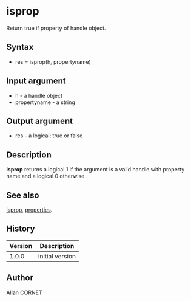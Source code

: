 

# isprop

Return true if property of handle object.

## Syntax

- res = isprop(h, propertyname)

## Input argument

 - h - a handle object
 - propertyname - a string

## Output argument

 - res - a logical: true or false

## Description

<b>isprop</b> returns a logical 1 if the argument is a valid handle with property name and a logical 0 otherwise.

## See also

[isprop](isprop.md), [properties](properties.md).
## History

|Version|Description|
|------|------|
|1.0.0|initial version|


## Author

Allan CORNET



